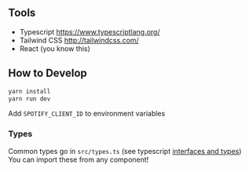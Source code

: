 
## Tools

- Typescript https://www.typescriptlang.org/
- Tailwind CSS http://tailwindcss.com/
- React (you know this)


## How to Develop

``` sh
yarn install
yarn run dev

```
Add `SPOTIFY_CLIENT_ID` to environment variables

### Types

Common types go in `src/types.ts` (see typescript [interfaces and types](https://www.typescriptlang.org/play/index.html?e=164#example/structural-typing))
You can import these from any component!
